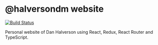 # @halversondm website

[![Build Status](https://travis-ci.org/halversondm/halversondm.svg?branch=master)](https://travis-ci.org/halversondm/halversondm)

Personal website of Dan Halverson using React, Redux, React Router and TypeScript.
